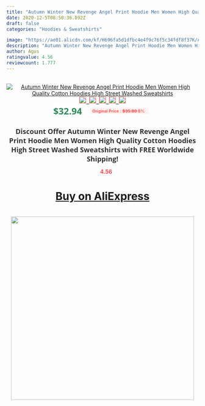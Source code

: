 ```yaml
---
title: "Autumn Winter New Revenge Angel Print Hoodie Men Women High Quality Cotton Hoodies High Street Washed Sweatshirts"
date: 2020-12-5T08:50:36.892Z
draft: false
categories: "Hoodies & Sweatshirts"

image: "https://ae01.alicdn.com/kf/H696fa5d1dfbc4e4f9c76f5c34fdf8f37K/Autumn-Winter-New-Revenge-Angel-Print-Hoodie-Men-Women-High-Quality-Cotton-Hoodies-High-Street-Washed.jpg"
description: "Autumn Winter New Revenge Angel Print Hoodie Men Women High Quality Cotton Hoodies High Street Washed Sweatshirts"
author: Agus
ratingvalue: 4.56
reviewcount: 1.777
---
```

<br>
<div style="text-align: center;">
<a href="https://s.click.aliexpress.com/e/_Ar2eJF" target="_blank" rel="nofollow noopener noreferrer"><img alt="Autumn Winter New Revenge Angel Print Hoodie Men Women High Quality Cotton Hoodies High Street Washed Sweatshirts" class="magnifier-image" src="https://ae01.alicdn.com/kf/H696fa5d1dfbc4e4f9c76f5c34fdf8f37K/Autumn-Winter-New-Revenge-Angel-Print-Hoodie-Men-Women-High-Quality-Cotton-Hoodies-High-Street-Washed.jpg_640x640.jpg">
<br>
<img style="border:1px solid salmon" src="https://ae01.alicdn.com/kf/H696fa5d1dfbc4e4f9c76f5c34fdf8f37K/Autumn-Winter-New-Revenge-Angel-Print-Hoodie-Men-Women-High-Quality-Cotton-Hoodies-High-Street-Washed.jpg_120x120.jpg">&nbsp;&nbsp;<img style="border:1px solid salmon" src="https://ae01.alicdn.com/kf/Hd78afc306f1c40128659d4b71772ff64N/Autumn-Winter-New-Revenge-Angel-Print-Hoodie-Men-Women-High-Quality-Cotton-Hoodies-High-Street-Washed.jpg_120x120.jpg">&nbsp;&nbsp;<img style="border:1px solid salmon" src="https://ae01.alicdn.com/kf/H6cb6707beec640dbbf352498fa9d8c0cp/Autumn-Winter-New-Revenge-Angel-Print-Hoodie-Men-Women-High-Quality-Cotton-Hoodies-High-Street-Washed.jpg_120x120.jpg">&nbsp;&nbsp;<img style="border:1px solid salmon" src="https://ae01.alicdn.com/kf/H55a7c902c2ac41809104c1a1610a5dd2F/Autumn-Winter-New-Revenge-Angel-Print-Hoodie-Men-Women-High-Quality-Cotton-Hoodies-High-Street-Washed.jpg_120x120.jpg">&nbsp;&nbsp;<img style="border:1px solid salmon" src="https://ae01.alicdn.com/kf/Hea226e97943e45d49f16fa2587d9afe5q/Autumn-Winter-New-Revenge-Angel-Print-Hoodie-Men-Women-High-Quality-Cotton-Hoodies-High-Street-Washed.jpg_120x120.jpg"></a></div><br0>
<div style="text-align: center;"><span style="background-color: white; border: 0px; box-sizing: border-box; color: seagreen; display: inline-block; font-family: &quot;open sans&quot; , &quot;arial&quot; , &quot;helvetica&quot; , sans-serif , &quot;heiti&quot;; font-size: 24px; font-stretch: inherit; font-weight: 700; line-height: inherit; margin: 0px 10px 0px 0px; padding: 0px; vertical-align: middle;">$32.94 </span>
<span style="background: rgb(255 , 241 , 241); border-radius: 3px; border: 0px; box-sizing: border-box; color: #ff4747; display: inline-block; font-family: inherit; font-size: 12px; font-stretch: inherit; font-style: inherit; font-variant: inherit; font-weight: 600; line-height: inherit; margin: 0px; padding: 2px 5px; transform: scale(0.9); vertical-align: middle;">Original Price : <b style="text-decoration: line-through;">$35.80 </b> 8%&nbsp;&nbsp;</span></div>
<h1 style="color: #333333; display: inline-block; font-family: &quot;open sans&quot; , &quot;arial&quot; , &quot;helvetica&quot; , sans-serif , &quot;heiti&quot;; font-size: 18px; font-stretch: inherit; font-weight: 700; text-align: center;">Discount Offer Autumn Winter New Revenge Angel Print Hoodie Men Women High Quality Cotton Hoodies High Street Washed Sweatshirts with FREE Worldwide Shipping!</h1>
<div style="color: #ff4747; text-align: center;">
<img src="https://4.bp.blogspot.com/-M0ZcTcb-5uY/XleCXlxnR4I/AAAAAAAAAEc/OrjgMkXV1oMQFaCRZj5HQwOCBcu3w1FegCPcBGAYYCw/s1600/star.png" style="height: 15px;">&nbsp;<b>4.56</b></div>
<div class="button_cont" align="center"><a class="buynow_a" href="https://s.click.aliexpress.com/e/_Ar2eJF" target="_blank" rel="nofollow noopener noreferrer"><H1>Buy on AliExpress</H1></a></div><br>
<div class="separator" style="clear: both; text-align: center;">
<img src="https://lh3.googleusercontent.com/-pTy5HemUv9M/XlePHvY0dAI/AAAAAAAAAE4/0nX5iRUoIWY8eMW9Dpxeirr157OZliDIgCLcBGAsYHQ/s1600/badge.gif" width="480">
</div>
